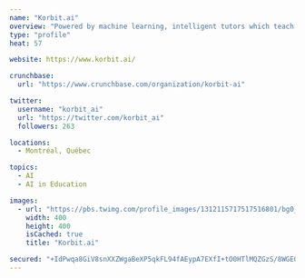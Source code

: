 ```yaml
---
name: "Korbit.ai"
overview: "Powered by machine learning, intelligent tutors which teach students through interactive exercises and conversations."
type: "profile"
heat: 57

website: https://www.korbit.ai/

crunchbase:
  url: "https://www.crunchbase.com/organization/korbit-ai"

twitter:
  username: "korbit_ai"
  url: "https://twitter.com/korbit_ai"
  followers: 263

locations:
  - Montréal, Québec

topics:
  - AI
  - AI in Education

images:
  - url: "https://pbs.twimg.com/profile_images/1312115717517516801/bg0_nWql_400x400.jpg"
    width: 400
    height: 400
    isCached: true
    title: "Korbit.ai"

secured: "+IdPwqa8GiV8snXXZWgaBeXP5qkFL94fAEypA7EXfI+tO0HTlMQZGzS/8WGEGsQ7I6QsNdEfePb2gxmNYZXedPz4b/qPHECSF0Pzp4k8azoYizdSB3hmgfU1DqVR9tyexnpRHx/zSHlU2ZP4mNRgkvnOG4wUSYAhO6qCC5b9+bhW+jfHcvuidhbRQl6u6pJHBbEH5Ku1FXxuhDMJHYxouIus0FI3jEoao3wXlCI7FmTavtC5vDLRbU/3SVnU+OUx7tLSi8wkA250Ps+xcIabEe8zusTJe3m5ZqsiBf6OnXLLpgPA89IpSOfU/sTe1OK4ebtg/97BnrUeBKPFgmMDf/RdB60EtxfePs4H6mZn3DTZ7tr+CTMNMGL6x+HMEwNxLzc1KeYr8wBgen2FbREBug==;mWYf0O3uwMXn6MOP5x24sQ=="
---
```


